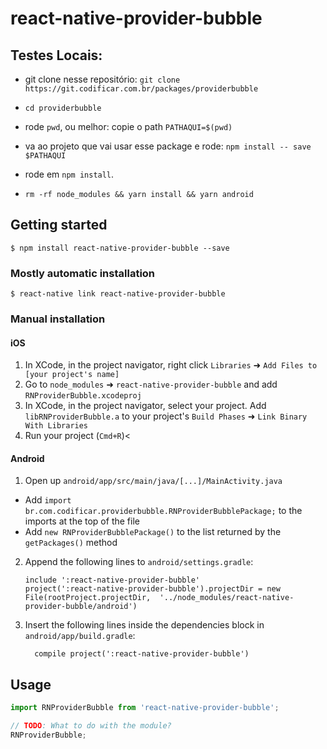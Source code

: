 
# react-native-provider-bubble

## Testes Locais:

- git clone nesse repositório: `git clone https://git.codificar.com.br/packages/providerbubble`

- `cd providerbubble`

- rode `pwd`, ou melhor:  copie o path `PATHAQUI=$(pwd)`

- va ao projeto que vai usar esse package e rode: `npm install -- save $PATHAQUI`

- rode em `npm install`.

- `rm -rf node_modules && yarn install && yarn android`

## Getting started

`$ npm install react-native-provider-bubble --save`

### Mostly automatic installation

`$ react-native link react-native-provider-bubble`

### Manual installation


#### iOS

1. In XCode, in the project navigator, right click `Libraries` ➜ `Add Files to [your project's name]`
2. Go to `node_modules` ➜ `react-native-provider-bubble` and add `RNProviderBubble.xcodeproj`
3. In XCode, in the project navigator, select your project. Add `libRNProviderBubble.a` to your project's `Build Phases` ➜ `Link Binary With Libraries`
4. Run your project (`Cmd+R`)<

#### Android

1. Open up `android/app/src/main/java/[...]/MainActivity.java`
  - Add `import br.com.codificar.providerbubble.RNProviderBubblePackage;` to the imports at the top of the file
  - Add `new RNProviderBubblePackage()` to the list returned by the `getPackages()` method
2. Append the following lines to `android/settings.gradle`:
  	```
  	include ':react-native-provider-bubble'
  	project(':react-native-provider-bubble').projectDir = new File(rootProject.projectDir, 	'../node_modules/react-native-provider-bubble/android')
  	```
3. Insert the following lines inside the dependencies block in `android/app/build.gradle`:
  	```
      compile project(':react-native-provider-bubble')
  	```


## Usage
```javascript
import RNProviderBubble from 'react-native-provider-bubble';

// TODO: What to do with the module?
RNProviderBubble;
```
  